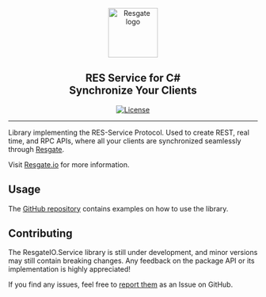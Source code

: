<p align="center"><a href="https://resgate.io" target="_blank" rel="noopener noreferrer"><img width="100" src="https://resgate.io/img/resgate-logo.png" alt="Resgate logo"></a></p>


<h2 align="center"><b>RES Service for C#</b><br/>Synchronize Your Clients</h2>
</p>

<p align="center">
<a href="http://opensource.org/licenses/MIT"><img src="https://img.shields.io/badge/license-MIT-blue.svg" alt="License"></a>
</p>

---

Library implementing the RES-Service Protocol. Used to create REST, real time, and RPC APIs, where all your clients are synchronized seamlessly through [Resgate](https://github.com/resgateio/resgate).

Visit [Resgate.io](https://resgate.io) for more information.

## Usage

The [GitHub repository](https://github.com/jirenius/csharp-res) contains examples on how to use the library.

## Contributing

The ResgateIO.Service library is still under development, and minor versions may still contain breaking changes. Any feedback on the package API or its implementation is highly appreciated!

If you find any issues, feel free to [report them](https://github.com/jirenius/csharp-res/issues/new) as an Issue on GitHub.
